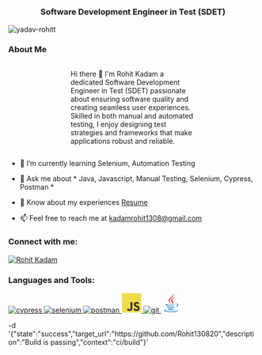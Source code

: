 <h1 align="center"></h1>
<h3 align="center">Software Development Engineer in Test (SDET)</h3>
<p align="left"> <img src="https://komarev.com/ghpvc/?username=yadav-rohitt1&label=Profile%20views&color=0e75b6&style=flat" alt="yadav-rohitt" /> </p>
<h3 align="left">About Me</h3>
<div style="display: flex; justify-content: space-around;" >
 <p align="left" style="width: 50%;">
Hi there 👋 I'm Rohit Kadam a dedicated Software Development Engineer in Test (SDET) passionate about ensuring software quality and creating seamless user experiences. Skilled in both manual and automated testing, I enjoy designing test strategies and frameworks that make applications robust and reliable.

 </p>

</div>




- 🌱 I’m currently learning Selenium, Automation Testing


- 💬 Ask me about * Java, Javascript, Manual Testing, Selenium, Cypress, Postman *

- 📄 Know about my experiences [Resume](https://github.com/Rohit130820/Resume/blob/main/RohitRajabhauKadam-SDETQA-o7wF.pdf)
 
- 📫 Feel free to reach me at kadamrohit1308@gmail.com


  
<h3 align="left">Connect with me: </h3>
<p align="left">
<a href="https://www.linkedin.com/in/rohit-kadam-a899562b1" target="blank"><img align="center" src="https://raw.githubusercontent.com/rahuldkjain/github-profile-readme-generator/master/src/images/icons/Social/linked-in-alt.svg" alt="Rohit Kadam" height="30" width="40" /></a>
 
</p>


<h3 align="left">Languages and Tools:</h3>
<p align="left"> 
  <a href="https://www.cypress.io" target="_blank" rel="noreferrer"> 
    <img src="https://raw.githubusercontent.com/simple-icons/simple-icons/6e46ec1fc23b60c8fd0d2f2ff46db82e16dbd75f/icons/cypress.svg" alt="cypress" width="40" height="40"/> 
  </a> 
  <a href="https://www.selenium.dev" target="_blank" rel="noreferrer"> 
    <img src="https://raw.githubusercontent.com/detain/svg-logos/780f25886640cef088af994181646db2f6b1a3f8/svg/selenium-logo.svg" alt="selenium" width="40" height="40"/> 
  </a> 
  <a href="https://postman.com" target="_blank" rel="noreferrer"> 
    <img src="https://www.vectorlogo.zone/logos/getpostman/getpostman-icon.svg" alt="postman" width="40" height="40"/> 
  </a> 
  <a href="https://developer.mozilla.org/en-US/docs/Web/JavaScript" target="_blank" rel="noreferrer"> 
    <img src="https://raw.githubusercontent.com/devicons/devicon/master/icons/javascript/javascript-original.svg" alt="javascript" width="40" height="40"/> 
  </a> 
  <a href="https://git-scm.com/" target="_blank" rel="noreferrer"> 
    <img src="https://www.vectorlogo.zone/logos/git-scm/git-scm-icon.svg" alt="git" width="40" height="40"/> 
  </a> 
  <a href="https://www.java.com" target="_blank" rel="noreferrer"> 
    <img src="https://raw.githubusercontent.com/devicons/devicon/master/icons/java/java-original.svg" alt="java" width="40" height="40"/> 
  </a> 
</p>
-d '{"state":"success","target_url":"https://github.com/Rohit130820","description":"Build is passing","context":"ci/build"}'





